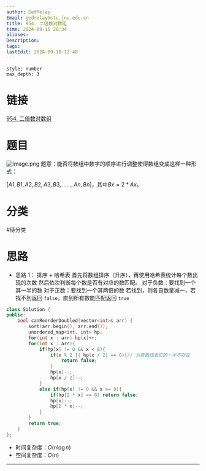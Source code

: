 ```yaml
---
author: GedRelay
Email: gedrelay@stu.jnu.edu.cn
title: 954. 二倍数对数组
time: 2024-09-15 20:34
aliases: 
Description: 
tags: 
lastEdit: 2024-09-18-12:48
---
```


```toc
style: number
max_depth: 3
```

# 链接
[954. 二倍数对数组](https://leetcode.cn/problems/array-of-doubled-pairs/) 

# 题目
![image.png](https://ged-pic-bed.oss-cn-guangzhou.aliyuncs.com/img/202409152035252.png)
题意：能否将数组中数字的顺序进行调整使得数组变成这样一种形式：

$[A1,B1,A2,B2,A3,B3, ...... ,An,Bn]$，其中$Bx = 2 * Ax$。

# 分类
#待分类

# 思路
- 思路 1：
排序 + 哈希表
首先将数组排序（升序），再使用哈希表统计每个数出现的次数
然后依次判断每个数是否有对应的数匹配。
对于负数：要找到一个其一半的数
对于正数：要找到一个其两倍的数
若找到，则各自数量减一，若找不到返回 `false`，直到所有数能匹配返回 `true` 

```cpp
class Solution {
public:
    bool canReorderDoubled(vector<int>& arr) {
        sort(arr.begin(), arr.end());
        unordered_map<int, int> hp;
        for(int x : arr) hp[x]++;
        for(int x : arr){
            if(hp[x] != 0 && x < 0){
                if(x % 2 || hp[x / 2] == 0){// 为奇数或者它的一半不存在
                    return false;
                }
                hp[x]--;
                hp[x / 2]--;
            }
            else if(hp[x] != 0 && x >= 0){
                if(hp[2 * x] == 0) return false;
                hp[x]--;
                hp[2 * x]--;
            }
        }
        return true;
    }
};
```


- 时间复杂度：${O\left( n\log n \right)  }$ 
- 空间复杂度：${O\left( n \right)  }$ 


---

